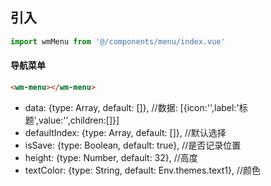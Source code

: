 ## 引入
```javascript
import wmMenu from '@/components/menu/index.vue'
```

#### 导航菜单
```html
<wm-menu></wm-menu>
```
- data: {type: Array, default: []},                     //数据: [{icon:'',label:'标题',value:'',children:[]}]
- defaultIndex: {type: Array, default: []},             //默认选择
- isSave: {type: Boolean, default: true},               //是否记录位置
- height: {type: Number, default: 32},                  //高度
- textColor: {type: String, default: Env.themes.text1}, //颜色

